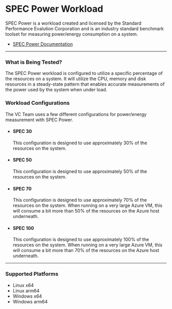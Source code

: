 ﻿# SPEC Power Workload
SPEC Power is a workload created and licensed by the Standard Performance Evalution Corporation and is an industry standard benchmark
toolset for measuring power/energy consumption on a system.

* [SPEC Power Documentation](https://www.spec.org/power_ssj2008/#:~:text=The%20SPEC%20Power%20benchmark%20is%20the%20first%20industry-standard,a%20toolset%20for%20use%20in%20improving%20server%20efficiency.)

---

### What is Being Tested?
The SPEC Power workload is configured to utilize a specific percentage of the resources on a system. It will utilize the CPU, memory and
disk resources in a steady-state pattern that enables accurate measurements of the power used by the system when under load.

### Workload Configurations
The VC Team uses a few different configurations for power/energy measurement with SPEC Power.

* #### SPEC 30  
  This configuration is designed to use approximately 30% of the resources on the system.

* #### SPEC 50  
  This configuration is designed to use approximately 50% of the resources on the system.

* #### SPEC 70  
  This configuration is designed to use approximately 70% of the resources on the system. When running on a very large Azure VM, this
  will consume a bit more than 50% of the resources on the Azure host underneath.

* #### SPEC 100  
  This configuration is designed to use approximately 100% of the resources on the system. When running on a very large Azure VM, this
  will consume a bit more than 70% of the resources on the Azure host underneath.

---

### Supported Platforms

* Linux x64
* Linux arm64
* Windows x64
* Windows arm64
